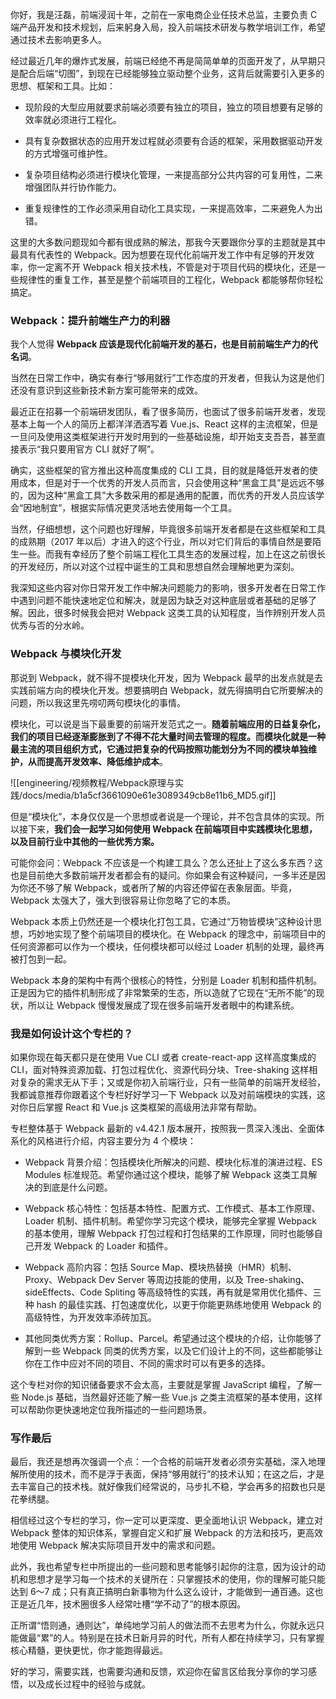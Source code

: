 你好，我是汪磊，前端浸润十年，之前在一家电商企业任技术总监，主要负责 C 端产品开发和技术规划，后来躬身入局，投入前端技术研发与教学培训工作，希望通过技术去影响更多人。

经过最近几年的爆炸式发展，前端已经绝不再是简简单单的页面开发了，从早期只是配合后端“切图”，到现在已经能够独立驱动整个业务，这背后就需要引入更多的思想、框架和工具。比如：

- 现阶段的大型应用就要求前端必须要有独立的项目，独立的项目想要有足够的效率就必须进行工程化。
    
- 具有复杂数据状态的应用开发过程就必须要有合适的框架，采用数据驱动开发的方式增强可维护性。
    
- 复杂项目结构必须进行模块化管理，一来提高部分公共内容的可复用性，二来增强团队并行协作能力。
    
- 重复规律性的工作必须采用自动化工具实现，一来提高效率，二来避免人为出错。
    

这里的大多数问题现如今都有很成熟的解法，那我今天要跟你分享的主题就是其中最具有代表性的 Webpack。因为想要在现代化前端开发工作中有足够的开发效率，你一定离不开 Webpack 相关技术栈，不管是对于项目代码的模块化，还是一些规律性的重复工作，甚至是整个前端项目的工程化，Webpack 都能够帮你轻松搞定。

### Webpack：提升前端生产力的利器

我个人觉得 **Webpack 应该是现代化前端开发的基石，也是目前前端生产力的代名词**。

当然在日常工作中，确实有奉行“够用就行”工作态度的开发者，但我认为这是他们还没有意识到这些新技术新方案可能带来的成效。

最近正在招募一个前端研发团队，看了很多简历，也面试了很多前端开发者，发现基本上每一个人的简历上都洋洋洒洒写着 Vue.js、React 这样的主流框架，但是一旦问及使用这类框架进行开发时用到的一些基础设施，却开始支支吾吾，甚至直接表示“我只要用官方 CLI 就好了啊”。

确实，这些框架的官方推出这种高度集成的 CLI 工具，目的就是降低开发者的使用成本，但是对于一个优秀的开发人员而言，只会使用这种“黑盒工具”是远远不够的，因为这种“黑盒工具”大多数采用的都是通用的配置，而优秀的开发人员应该学会“因地制宜”，根据实际情况更灵活地去使用每一个工具。

当然，仔细想想，这个问题也好理解，毕竟很多前端开发者都是在这些框架和工具的成熟期（2017 年以后）才进入的这个行业，所以对它们背后的事情自然是要陌生一些。而我有幸经历了整个前端工程化工具生态的发展过程，加上在这之前很长的开发经历，所以对这个过程中诞生的工具和思想自然会理解地更为深刻。

我深知这些内容对你日常开发工作中解决问题能力的影响，很多开发者在日常工作中遇到问题不能快速地定位和解决，就是因为缺乏对这种底层或者基础的足够了解。因此，很多时候我会把对 Webpack 这类工具的认知程度，当作辨别开发人员优秀与否的分水岭。

### Webpack 与模块化开发

那说到 Webpack，就不得不提模块化开发，因为 Webpack 最早的出发点就是去实践前端方向的模块化开发。想要搞明白 Webpack，就先得搞明白它所要解决的问题，所以我这里先唠叨两句模块化的事情。

模块化，可以说是当下最重要的前端开发范式之一。**随着前端应用的日益复杂化，我们的项目已经逐渐膨胀到了不得不花大量时间去管理的程度。而模块化就是一种最主流的项目组织方式，它通过把复杂的代码按照功能划分为不同的模块单独维护，从而提高开发效率、降低维护成本**。

![[engineering/视频教程/Webpack原理与实践/docs/media/b1a5cf3661090e61e3089349cb8e11b6_MD5.gif]]

但是“模块化”，本身仅仅是一个思想或者说是一个理论，并不包含具体的实现。所以接下来，**我们会一起学习如何使用 Webpack 在前端项目中实践模块化思想，以及目前行业中其他的一些优秀方案。**

可能你会问：Webpack 不应该是一个构建工具么？怎么还扯上了这么多东西？这也是目前绝大多数前端开发者都会有的疑问。你如果会有这种疑问，一多半还是因为你还不够了解 Webpack，或者所了解的内容还停留在表象层面。毕竟，Webpack 太强大了，强大到很容易让你忽略了它的本质。

Webpack 本质上仍然还是一个模块化打包工具，它通过“万物皆模块”这种设计思想，巧妙地实现了整个前端项目的模块化。在 Webpack 的理念中，前端项目中的任何资源都可以作为一个模块，任何模块都可以经过 Loader 机制的处理，最终再被打包到一起。

Webpack 本身的架构中有两个很核心的特性，分别是 Loader 机制和插件机制。正是因为它的插件机制形成了非常繁荣的生态，所以造就了它现在“无所不能”的现状，所以让 Webpack 慢慢发展成了现在很多前端开发者眼中的构建系统。

### 我是如何设计这个专栏的？

如果你现在每天都只是在使用 Vue CLI 或者 create-react-app 这样高度集成的 CLI，面对特殊资源加载、打包过程优化、资源代码分块、Tree-shaking 这样相对复杂的需求无从下手；又或是你初入前端行业，只有一些简单的前端开发经验，我都诚意推荐你跟着这个专栏好好学习一下 Webpack 以及对前端模块的实践，这对你日后掌握 React 和 Vue.js 这类框架的高级用法非常有帮助。

专栏整体基于 Webpack 最新的 v4.42.1 版本展开，按照我一贯深入浅出、全面体系化的风格进行介绍，内容主要分为 4 个模块：

- Webpack 背景介绍：包括模块化所解决的问题、模块化标准的演进过程、ES Modules 标准规范。希望你通过这个模块，能够了解 Webpack 这类工具解决的到底是什么问题。
    
- Webpack 核心特性：包括基本特性、配置方式、工作模式、基本工作原理、Loader 机制、插件机制。希望你学习完这个模块，能够完全掌握 Webpack 的基本使用，理解 Webpack 打包过程和打包结果的工作原理，同时也能够自己开发 Webpack 的 Loader 和插件。
    
- Webpack 高阶内容：包括 Source Map、模块热替换（HMR）机制、Proxy、Webpack Dev Server 等周边技能的使用，以及 Tree-shaking、sideEffects、Code Spliting 等高级特性的实践，再有就是常用优化插件、三种 hash 的最佳实践、打包速度优化，以更于你能更熟练地使用 Webpack 的高级特性，为开发效率添砖加瓦。
    
- 其他同类优秀方案：Rollup、Parcel。希望通过这个模块的介绍，让你能够了解到一些 Webpack 同类的优秀方案，以及它们设计上的不同，这些都能够让你在工作中应对不同的项目、不同的需求时可以有更多的选择。
    

这个专栏对你的知识储备要求不会太高，主要就是掌握 JavaScript 编程，了解一些 Node.js 基础，当然最好还能了解一些 Vue.js 之类主流框架的基本使用，这样可以帮助你更快速地定位我所描述的一些问题场景。

### 写作最后

最后，我还是想再次强调一个点：一个合格的前端开发者必须夯实基础，深入地理解所使用的技术，而不是浮于表面，保持“够用就行”的技术认知；在这之后，才是去丰富自己的技术栈。就好像我们经常说的，马步扎不稳，学会再多的招数也只是花拳绣腿。

相信经过这个专栏的学习，你一定可以更深度、更全面地认识 Webpack，建立对 Webpack 整体的知识体系，掌握自定义和扩展 Webpack 的方法和技巧，更高效地使用 Webpack 解决实际项目开发中的需求和问题。

此外，我也希望专栏中所提出的一些问题和思考能够引起你的注意，因为设计的动机和思想才是学习每一个技术的关键所在：只掌握技术的使用，你的理解可能只能达到 6～7 成；只有真正搞明白新事物为什么这么设计，才能做到一通百通。这也正是近几年，技术圈很多人经常吐槽“学不动了”的根本原因。

正所谓“悟则通，通则达”，单纯地学习前人的做法而不去思考为什么，你就永远只能做最“累”的人。特别是在技术日新月异的时代，所有人都在持续学习，只有掌握核心精髓，更快更忧，你才能跑得最远。

好的学习，需要实践，也需要沟通和反馈，欢迎你在留言区给我分享你的学习感悟，以及成长过程中的经验与成就。